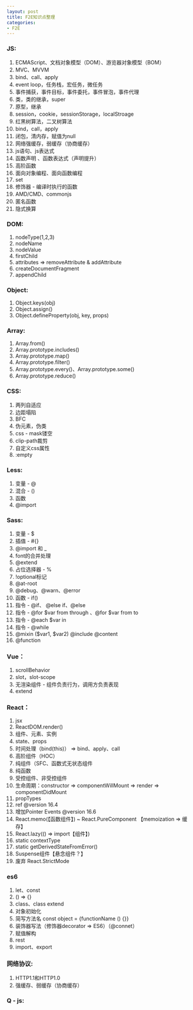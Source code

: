 ```yaml
---
layout: post
title: F2E知识点整理
categories:
- F2E
---
```


### JS:
1. ECMAScript、文档对象模型（DOM）、游览器对象模型（BOM）
2. MVC、MVVM
3. bind、call、apply
4.  event loop，任务栈，宏任务，微任务
5.  事件捕获，事件目标，事件委托，事件冒泡，事件代理
6.  类，类的继承，super
7.  原型，继承
8.  session，cookie，sessionStorage，localStroage
9.  红黑树算法，二叉树算法
10.  bind，call，apply
11.  闭包，清内存，赋值为null
12.  网络强缓存，弱缓存（协商缓存）
13.  js语句、js表达式
14.  函数声明 、函数表达式（声明提升）
15.  高阶函数
16.  面向对象编程、面向函数编程
17.  set
18.  修饰器 - 编译时执行的函数
19.  AMD/CMD、commonjs
20.  匿名函数
21. 隐式换算

### DOM:
1.  nodeType(1,2,3)
2.  nodeName
3.  nodeValue
4.  firstChild
5.  attributes => removeAttribute & addAttribute
6.  createDocumentFragment
7.  appendChild

### Object:
1.  Object.keys(obj)
2. Object.assign()
3.  Object.defineProperty(obj, key, props)

### Array:
1. Array.from()
2. Array.prototype.includes()
3. Array.prototype.map()
4. Array.prototype.filter()
5. Array.prototype.every()、Array.prototype.some()
6. Array.prototype.reduce()

### CSS:
1.  两列自适应
2. 边距塌陷
3.  BFC
4.  伪元素，伪类
5. css - mask镂空
6. clip-path裁剪
7. 自定义css属性
8. :empty

### Less:
1.  变量 - @
2.  混合 - <name>()
3.  函数
4.  @import

### Sass:
1.  变量 - $
2.  插值 - #{}
3.  @import 和 _
4.  font的合并处理
5.  @extend
6.  占位选择器 - %
7.  !optional标记
8.  @at-root
9.  @debug、@warn、@error
10.  函数 - if()
11.  指令 - @if、 @else if、@else
12.  指令 - @for $var from <start> through <end> 、@for $var from <start> to <end>
13.  指令 - @each $var in <list or map>
14.  指令 - @while
15.  @mixin <name>($var1, $var2) @include @content
16.  @function

### Vue：
1.  scrollBehavior
2.  slot，slot-scope
3.  无渲染组件 - 组件负责行为，调用方负责表现
4. extend

### React：
1. jsx
2. ReactDOM.render()
3. 组件、元素、实例
4. state、props
5. 时间处理（bind(this)） => bind、apply、call
6. 高阶组件（HOC）
7.  纯组件（SFC、函数式无状态组件
8. 纯函数
9. 受控组件、非受控组件
10. 生命周期：constructor => componentWillMount => render => componentDidMount
11. propTypes
12. ref
@version 16.4
1. 增加Pointer Events
@version 16.6
1. React.memo(【函数组件】) ~ React.PureComponent   【memoization => 缓存】
2. React.lazy(() => import【组件】)
3. static contextType
4. static getDerivedStateFromError()
5. Suspense组件【悬念组件？】
6. 废弃 React.StrictMode

### es6
1. let、const
2. () => {}
3. class、class <name> extend <parent>
4. 对象初始化
5. 简写方法名 const object = {functionName () {}}
6. 装饰器写法（修饰器decorator => ES6）（@connet）
7. 赋值解构
8. rest
9. import、export

### 网络协议:
1. HTTP1.1和HTTP1.0
2. 强缓存、弱缓存（协商缓存）

### Q - js:
